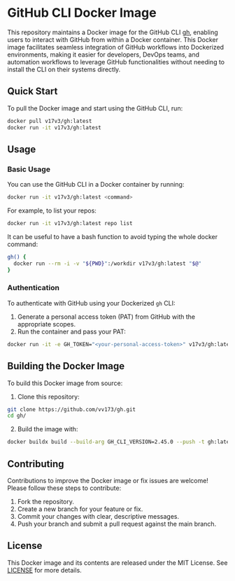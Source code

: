 
# GitHub CLI Docker Image

This repository maintains a Docker image for the GitHub CLI [gh](https://github.com/cli/cli), enabling users to interact with GitHub from within a Docker container. This Docker image facilitates seamless integration of GitHub workflows into Dockerized environments, making it easier for developers, DevOps teams, and automation workflows to leverage GitHub functionalities without needing to install the CLI on their systems directly.

## Quick Start

To pull the Docker image and start using the GitHub CLI, run:

```bash
docker pull v17v3/gh:latest
docker run -it v17v3/gh:latest
```

## Usage

### Basic Usage

You can use the GitHub CLI in a Docker container by running:

```bash
docker run -it v17v3/gh:latest <command>
```

For example, to list your repos:

```bash
docker run -it v17v3/gh:latest repo list
```

It can be useful to have a bash function to avoid typing the whole docker command:

```bash
gh() {
  docker run --rm -i -v "${PWD}":/workdir v17v3/gh:latest "$@"
}
```

### Authentication

To authenticate with GitHub using your Dockerized `gh` CLI:

1. Generate a personal access token (PAT) from GitHub with the appropriate scopes.
2. Run the container and pass your PAT:

```bash
docker run -it -e GH_TOKEN="<your-personal-access-token>" v17v3/gh:latest
```

## Building the Docker Image

To build this Docker image from source:

1. Clone this repository:

```bash
git clone https://github.com/vv173/gh.git
cd gh/
```

2. Build the image with:

```bash
docker buildx build --build-arg GH_CLI_VERSION=2.45.0 --push -t gh:latest .
```

## Contributing

Contributions to improve the Docker image or fix issues are welcome! Please follow these steps to contribute:

1. Fork the repository.
2. Create a new branch for your feature or fix.
3. Commit your changes with clear, descriptive messages.
4. Push your branch and submit a pull request against the main branch.

## License

This Docker image and its contents are released under the MIT License. See [LICENSE](LICENSE) for more details.
